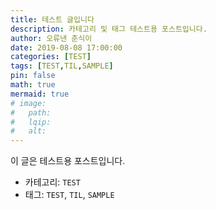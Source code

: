 ```yaml
---
title: 테스트 글입니다
description: 카테고리 및 태그 테스트용 포스트입니다.
author: 오류낸 춘식이
date: 2019-08-08 17:00:00 
categories: [TEST]
tags: [TEST,TIL,SAMPLE]
pin: false
math: true
mermaid: true
# image:
#   path:
#   lqip: 
#   alt: 
---
```


이 글은 테스트용 포스트입니다.

- 카테고리: `TEST`
- 태그: `TEST`, `TIL`, `SAMPLE`
